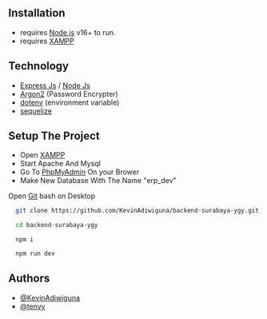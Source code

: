 
## Installation

- requires [Node.js](https://nodejs.org/) v16+ to run. 
- requires [XAMPP](https://www.apachefriends.org/download.html)

## Technology
- [Express Js](https://expressjs.com) / [Node Js](https://nodejs.org/en)
- [Argon2](https://www.npmjs.com/package/argon2) (Password Encrypter)
- [dotenv](https://www.npmjs.com/package/dotenv) (environment variable)
- [sequelize](https://sequelize.org)


## Setup The Project

- Open [XAMPP](https://www.apachefriends.org/download.html)
- Start Apache And Mysql 
- Go To [PhpMyAdmin](http://localhost/phpmyadmin) On your Brower
- Make New Database With The Name "erp_dev"


Open [Git](https://git-scm.com/downloads) bash on Desktop

```bash
  git clone https://github.com/KevinAdiwiguna/backend-surabaya-ygy.git
```

```bash
  cd backend-surabaya-ygy
```

```nodejs
  npm i 
```
```bash
  npm run dev 
```


## Authors

- [@KevinAdiwiguna](https://www.github.com/KevinAdiwiguna)
- [@tenvy](https://www.github.com/tenvy)



